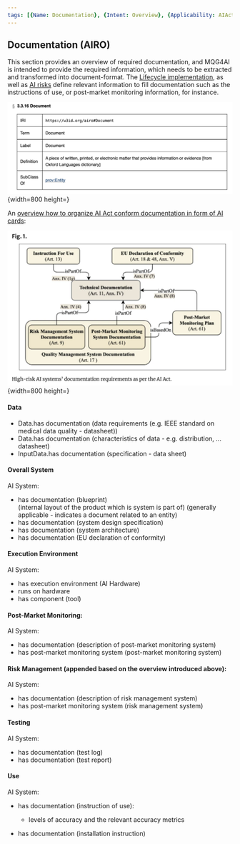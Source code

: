```yaml
---
tags: [{Name: Documentation}, {Intent: Overview}, {Applicability: AIAct}, {Usage Example: default_highrisk}]
---
```


## Documentation (AIRO)

This section provides an overview of required documentation, and MQG4AI is intended to provide the required information, which needs to be extracted and transformed into document-format.
The [Lifecycle implementation](../../2_Lifecycle/AI_Lifecycle.md), as well as [AI risks](../../3_RiskManagement/AI_Risks/) define relevant information to fill documentation such as the instructions of use, or post-market monitoring information, for instance.

![](../../../imgs/Document.png){width=800 height=}

An [overview how to organize AI Act conform documentation in form of AI cards](https://link.springer.com/chapter/10.1007/978-3-031-68024-3_3):

![](../../../imgs/AI%20System/Documentation.png){width=800 height=}

#### Data

- Data.has documentation (data requirements (e.g. IEEE standard on medical data quality - datasheet))
- Data.has documentation (characteristics of data - e.g. distribution, ... datasheet)
- InputData.has documentation (specification - data sheet)

#### Overall System

AI System:

- has documentation (blueprint) \
  (internal layout of the product which is system is part of) (generally applicable - indicates a document related to an entity)
- has documentation (system design specification)
- has documentation (system architecture)
- has documentation (EU declaration of conformity)

#### Execution Environment

AI System:

- has execution environment (AI Hardware)
- runs on hardware
- has component (tool)


#### Post-Market Monitoring:

AI System:

- has documentation (description of post-market monitoring system)
- has post-market monitoring system (post-market monitoring system)

#### Risk Management (appended based on the overview introduced above):

AI System:

- has documentation (description of risk management system)
- has post-market monitoring system (risk management system)

#### Testing

AI System:

- has documentation (test log)
- has documentation (test report)

#### Use

AI System:

- has documentation (instruction of use):
  - levels of accuracy and the relevant accuracy metrics
  
- has documentation (installation instruction)

